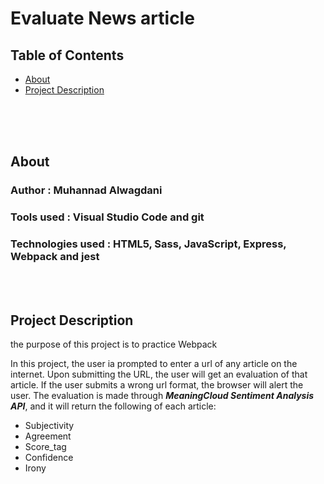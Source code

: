 # Evaluate News article

## Table of Contents

- [About](#About)
- [Project Description](#Project-Description)

<br/>
<br/>
<br/>

## About

### Author : Muhannad Alwagdani

### Tools used : Visual Studio Code and git

### Technologies used : HTML5, Sass, JavaScript, Express, Webpack and jest

<br/>
<br/>

## Project Description

the purpose of this project is to practice Webpack

In this project, the user ia prompted to enter a url of any article on the internet. Upon submitting the URL, the user will get an evaluation of that article. If the user submits a wrong url format, the browser will alert the user. The evaluation is made through **_MeaningCloud Sentiment Analysis API_**, and it will return the following of each article:

- Subjectivity
- Agreement
- Score_tag
- Confidence
- Irony
